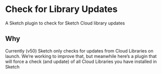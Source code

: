 # Check for Library Updates

A Sketch plugin to check for Sketch Cloud library updates

## Why

Currently (v50) Sketch only checks for updates from Cloud Libraries on launch. We’re working to improve that, but meanwhile here’s a plugin that will force a check (and update) of all Cloud Libraries you have installed in Sketch
